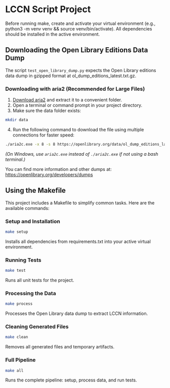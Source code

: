 # LCCN Script Project

Before running make, create and activate your virtual environment (e.g., python3 -m venv venv && source venv/bin/activate). All dependencies should be installed in the active environment.

## Downloading the Open Library Editions Data Dump

The script `test_open_library_dump.py` expects the Open Library editions data dump in gzipped format at ol_dump_editions_latest.txt.gz.

### Downloading with aria2 (Recommended for Large Files)

1. [Download aria2](https://github.com/aria2/aria2/releases) and extract it to a convenient folder.
2. Open a terminal or command prompt in your project directory.
3. Make sure the data folder exists:
```sh
mkdir data
```
4. Run the following command to download the file using multiple connections for faster speed:
```sh
./aria2c.exe -x 8 -s 8 https://openlibrary.org/data/ol_dump_editions_latest.txt.gz -d data
```
*(On Windows, use `aria2c.exe` instead of `./aria2c.exe` if not using a bash terminal.)*

You can find more information and other dumps at:  
https://openlibrary.org/developers/dumps

## Using the Makefile

This project includes a Makefile to simplify common tasks. Here are the available commands:

### Setup and Installation

```sh
make setup
```
Installs all dependencies from requirements.txt into your active virtual environment.

### Running Tests

```sh
make test
```
Runs all unit tests for the project.

### Processing the Data

```sh
make process
```
Processes the Open Library data dump to extract LCCN information.

### Cleaning Generated Files

```sh
make clean
```
Removes all generated files and temporary artifacts.

### Full Pipeline

```sh
make all
```
Runs the complete pipeline: setup, process data, and run tests.